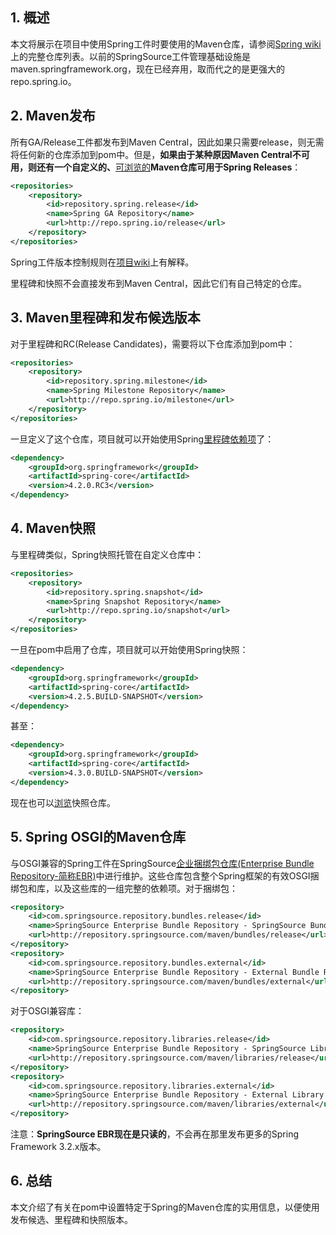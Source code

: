 ## 1. 概述

本文将展示在项目中使用Spring工件时要使用的Maven仓库，请参阅[Spring wiki](https://github.com/SpringSource/spring-framework/wiki/SpringSource-repository-FAQ#what-repositories-are-available)上的完整仓库列表。以前的SpringSource工件管理基础设施是maven.springframework.org，现在已经弃用，取而代之的是更强大的repo.spring.io。

## 2. Maven发布

所有GA/Release工件都发布到Maven Central，因此如果只需要release，则无需将任何新的仓库添加到pom中。但是，**如果由于某种原因Maven Central不可用，则还有一个自定义的、**[可浏览的](https://repo.spring.io/release/)**Maven仓库可用于Spring Releases**：

```xml
<repositories>
    <repository> 
        <id>repository.spring.release</id> 
        <name>Spring GA Repository</name> 
        <url>http://repo.spring.io/release</url> 
    </repository>
</repositories>
```

Spring工件版本控制规则在[项目wiki](https://github.com/SpringSource/spring-framework/wiki/Downloading-Spring-artifacts#wiki-artifact_versioning)上有解释。

里程碑和快照不会直接发布到Maven Central，因此它们有自己特定的仓库。

## 3. Maven里程碑和发布候选版本

对于里程碑和RC(Release Candidates)，需要将以下仓库添加到pom中：

```xml
<repositories>
    <repository> 
        <id>repository.spring.milestone</id> 
        <name>Spring Milestone Repository</name> 
        <url>http://repo.spring.io/milestone</url> 
    </repository>
</repositories>
```

一旦定义了这个仓库，项目就可以开始使用Spring[里程碑依赖项](https://repo.spring.io/milestone/)了：

```xml
<dependency>
    <groupId>org.springframework</groupId>
    <artifactId>spring-core</artifactId>
    <version>4.2.0.RC3</version>
</dependency>
```

## 4. Maven快照

与里程碑类似，Spring快照托管在自定义仓库中：

```xml
<repositories>
    <repository> 
        <id>repository.spring.snapshot</id> 
        <name>Spring Snapshot Repository</name> 
        <url>http://repo.spring.io/snapshot</url> 
    </repository>
</repositories>
```

一旦在pom中启用了仓库，项目就可以开始使用Spring快照：

```xml
<dependency>
    <groupId>org.springframework</groupId>
    <artifactId>spring-core</artifactId>
    <version>4.2.5.BUILD-SNAPSHOT</version>
</dependency>
```

甚至：

```xml
<dependency>
    <groupId>org.springframework</groupId>
    <artifactId>spring-core</artifactId>
    <version>4.3.0.BUILD-SNAPSHOT</version>
</dependency>
```

现在也可以[浏览](https://repo.spring.io/snapshot/)快照仓库。

## 5. Spring OSGI的Maven仓库

与OSGI兼容的Spring工件在SpringSource[企业捆绑包仓库(Enterprise Bundle Repository-简称EBR)](https://docs.spring.io/s2-dmserver/2.0.0.M5/user-guide/html/ch04s04.html)中进行维护。这些仓库包含整个Spring框架的有效OSGI捆绑包和库，以及这些库的一组完整的依赖项。对于捆绑包：

```xml
<repository>
    <id>com.springsource.repository.bundles.release</id> 
    <name>SpringSource Enterprise Bundle Repository - SpringSource Bundle Releases</name> 
    <url>http://repository.springsource.com/maven/bundles/release</url> 
</repository>
<repository> 
    <id>com.springsource.repository.bundles.external</id> 
    <name>SpringSource Enterprise Bundle Repository - External Bundle Releases</name> 
    <url>http://repository.springsource.com/maven/bundles/external</url> 
</repository>
```

对于OSGI兼容库：

```xml
<repository>
    <id>com.springsource.repository.libraries.release</id>
    <name>SpringSource Enterprise Bundle Repository - SpringSource Library Releases</name>
    <url>http://repository.springsource.com/maven/libraries/release</url>
</repository>
<repository>
    <id>com.springsource.repository.libraries.external</id>
    <name>SpringSource Enterprise Bundle Repository - External Library Releases</name>
    <url>http://repository.springsource.com/maven/libraries/external</url>
</repository>
```

注意：**SpringSource EBR现在是只读的**，不会再在那里发布更多的Spring Framework 3.2.x版本。

## 6. 总结

本文介绍了有关在pom中设置特定于Spring的Maven仓库的实用信息，以便使用发布候选、里程碑和快照版本。